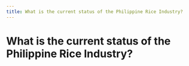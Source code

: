 ```yaml
---
title: What is the current status of the Philippine Rice Industry?
---
```


# What is the current status of the Philippine Rice Industry?
